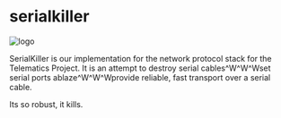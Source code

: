 serialkiller
============

![logo](http://i.imgur.com/RV0ugtw.png)

SerialKiller is our implementation for the network protocol stack for the
Telematics Project. It is an attempt to destroy serial cables^W^W^Wset serial
ports ablaze^W^W^Wprovide reliable, fast transport over a serial cable.

Its so robust, it kills.
